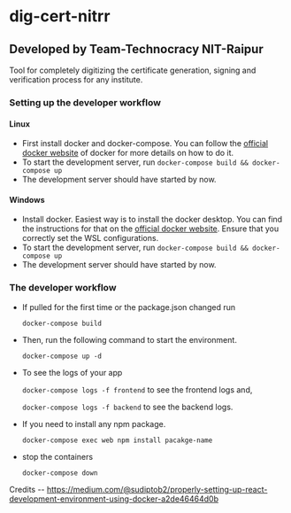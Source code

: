 # dig-cert-nitrr
<h2>Developed by Team-Technocracy NIT-Raipur</h2>

Tool for completely digitizing the certificate generation, signing and verification process for any institute.

<h3>Setting up the developer workflow</h3>
<h4>Linux</h4>

* First install docker and docker-compose. You can follow the <a href=https://docs.docker.com/desktop/install/linux-install/>official docker website</a> of docker for more details on how to do it.
* To start the development server, run `docker-compose build && docker-compose up`
* The development server should have started by now.

<h4>Windows</h4>

* Install docker. Easiest way is to install the docker desktop. You can find the instructions for that on the <a href=https://docs.docker.com/desktop/install/windows-install/>official docker website</a>. Ensure that you correctly set the WSL configurations.
* To start the development server, run `docker-compose build && docker-compose up`
* The development server should have started by now.

<h3>The developer workflow</h3>

* If pulled for the first time or the package.json changed run

    `docker-compose build`

* Then, run the following command to start the environment.

    `docker-compose up -d`

* To see the logs of your app

    `docker-compose logs -f frontend` to see the frontend logs and,

    `docker-compose logs -f backend` to see the backend logs.

* If you need to install any npm package.

    `docker-compose exec web npm install pacakge-name`

* stop the containers

    `docker-compose down`

Credits -- https://medium.com/@sudiptob2/properly-setting-up-react-development-environment-using-docker-a2de46464d0b